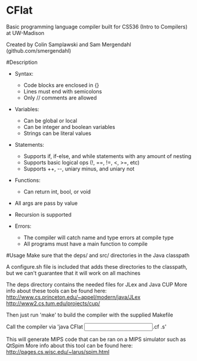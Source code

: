 # CFlat
Basic programming language compiler built for CS536 (Intro to Compilers) at UW-Madison

Created by Colin Samplawski and Sam Mergendahl (github.com/smergendahl)


#Description

* Syntax:
  * Code blocks are enclosed in {} 
  * Lines must end with semicolons
  * Only // comments are allowed


* Variables:
  * Can be global or local
  * Can be integer and boolean variables
  * Strings can be literal values

* Statements:
  * Supports if, if-else, and while statements with any amount of nesting
  * Supports basic logical ops (!, ==, !=, <, >=, etc)
  * Supports ++, --, uniary minus, and uniary not 


* Functions:
  * Can return int, bool, or void
 * All args are pass by value
  * Recursion is supported

* Errors:
  * The compiler will catch name and type errors at compile type
  * All programs must have a main function to compile


#Usage
Make sure that the deps/ and src/ directories in the Java classpath

A configure.sh file is included that adds these directories to the classpath, but we can't guarantee that it will work on all machines

The deps directory contains the needed files for JLex and Java CUP
More info about these tools can be found here:
http://www.cs.princeton.edu/~appel/modern/java/JLex
http://www2.cs.tum.edu/projects/cup/

Then just run 'make' to build the compiler with the supplied Makefile

Call the compiler via 'java CFlat <input file>.cf <outfile>.s'

This will generate MIPS code that can be ran on a MIPS simulator such as QtSpim
More info about this tool can be found here:
http://pages.cs.wisc.edu/~larus/spim.html
